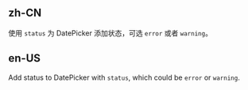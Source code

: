 ## zh-CN

使用 `status` 为 DatePicker 添加状态，可选 `error` 或者 `warning`。

## en-US

Add status to DatePicker with `status`, which could be `error` or `warning`.
